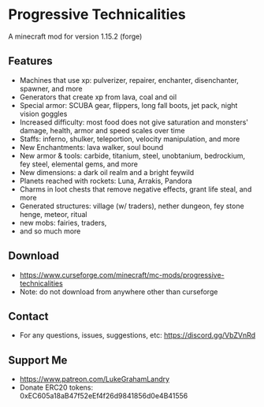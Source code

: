 # Progressive Technicalities
 A minecraft mod for version 1.15.2 (forge)

## Features 
- Machines that use xp: pulverizer, repairer, enchanter, disenchanter, spawner, and more
- Generators that create xp from lava, coal and oil
- Special armor: SCUBA gear, flippers, long fall boots, jet pack, night vision goggles
- Increased difficulty: most food does not give saturation and monsters' damage, health, armor and speed scales over time
- Staffs: inferno, shulker, teleportion, velocity manipulation, and more
- New Enchantments: lava walker, soul bound
- New armor & tools: carbide, titanium, steel, unobtanium, bedrockium, fey steel, elemental gems, and more
- New dimensions: a dark oil realm and a bright feywild
- Planets reached with rockets: Luna, Arrakis, Pandora
- Charms in loot chests that remove negative effects, grant life steal, and more
- Generated structures: village (w/ traders), nether dungeon, fey stone henge, meteor,  ritual
- new mobs: fairies, traders, 
- and so much more

## Download
- https://www.curseforge.com/minecraft/mc-mods/progressive-technicalities
- Note: do not download from anywhere other than curseforge

## Contact
- For any questions, issues, suggestions, etc: https://discord.gg/VbZVnRd

## Support Me
- https://www.patreon.com/LukeGrahamLandry
- Donate ERC20 tokens: 0xEC605a18aB47f52eEf4f26d9841856d0e4B41556
